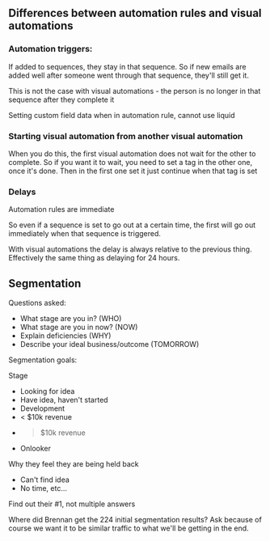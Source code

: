 

## Differences between automation rules and visual automations

### Automation triggers:

If added to sequences, they stay in that sequence. So if new emails are added well after someone went through that sequence, they'll still get it.

This is not the case with visual automations - the person is no longer in that sequence after they complete it

Setting custom field data when in automation rule, cannot use liquid 

### Starting visual automation from another visual automation

When you do this, the first visual automation does not wait for the other to complete. So if you want it to wait, you need to set a tag in the other one, once it's done. Then in the first one set it just continue when that tag is set

### Delays

Automation rules are immediate

So even if a sequence is set to go out at a certain time, the first will go out immediately when that sequence is triggered.

With visual automations the delay is always relative to the previous thing. Effectively the same thing as delaying for 24 hours.


## Segmentation

Questions asked:
- What stage are you in? (WHO)
- What stage are you in now? (NOW)
- Explain deficiencies (WHY)
- Describe your ideal business/outcome (TOMORROW)

Segmentation goals:

Stage
- Looking for idea
- Have idea, haven't started
- Development
- < $10k revenue
- > $10k revenue
- Onlooker

Why they feel they are being held back
- Can't find idea
- No time, etc...

Find out their #1, not multiple answers


Where did Brennan get the 224 initial segmentation results? Ask because of course we want it to be similar traffic to what we'll be getting in the end.







